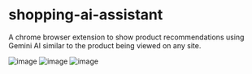 # shopping-ai-assistant
A chrome browser extension to show product recommendations using Gemini AI similar to the product being viewed on any site.

![image](https://github.com/user-attachments/assets/2c72b46e-e9e6-40e0-a270-52b71592bcac)
![image](https://github.com/user-attachments/assets/8fb32b4b-47bc-46c2-b7d1-421eba9cff22)
![image](https://github.com/user-attachments/assets/2d1fe5c2-d2cf-4e11-a94f-edfeda766ea0)